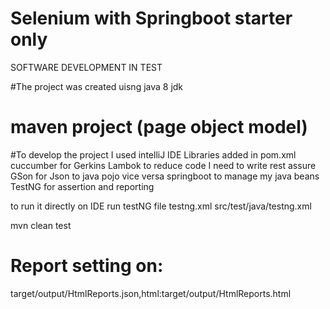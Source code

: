 
# Selenium with Springboot starter only

SOFTWARE DEVELOPMENT IN TEST

#The project was created uisng java 8 jdk

# maven project (page object model)

#To develop the project I used intelliJ IDE
Libraries added in pom.xml
cuccumber for Gerkins
Lambok to reduce code I need to write
rest assure
GSon for Json to java pojo vice versa
springboot to manage my java beans
TestNG for assertion and reporting

to run it directly on IDE
run testNG file
testng.xml
src/test/java/testng.xml

mvn clean test 

# Report setting on:
target/output/HtmlReports.json,html:target/output/HtmlReports.html

